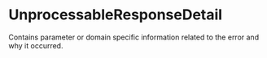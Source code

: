 # UnprocessableResponseDetail

Contains parameter or domain specific information related to the error and why it occurred.

